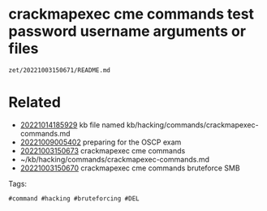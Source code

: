 # crackmapexec cme commands test password username arguments or files

` zet/20221003150671/README.md `

# Related

- [20221014185929](/zet/20221014185929/README.md) kb file named kb/hacking/commands/crackmapexec-commands.md
- [20221009005402](/zet/20221009005402/README.md) preparing for the OSCP exam
- [20221003150673](/zet/20221003150673/README.md) crackmapexec cme commands
- ~/kb/hacking/commands/crackmapexec-commands.md
- [20221003150670](/zet/20221003150670/README.md) crackmapexec cme commands bruteforce SMB

Tags:

    #command #hacking #bruteforcing #DEL

